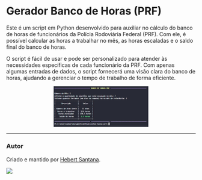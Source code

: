# Gerador Banco de Horas (PRF)

Este é um script em Python desenvolvido para auxiliar no cálculo do banco de horas de funcionários da Polícia Rodoviária Federal (PRF). Com ele, é possível calcular as horas a trabalhar no mês, as horas escaladas e o saldo final do banco de horas.

O script é fácil de usar e pode ser personalizado para atender às necessidades específicas de cada funcionário da PRF. Com apenas algumas entradas de dados, o script fornecerá uma visão clara do banco de horas, ajudando a gerenciar o tempo de trabalho de forma eficiente.

<p align="center">
  <img src="contador.bmp" width="50%">
</p>


---

### Autor
Criado e mantido por [Hebert Santana](https://www.linkedin.com/in/hebert-santana/).

[<img src="https://avatars.githubusercontent.com/u/102166830?v=4" width=80>](https://www.linkedin.com/in/hebert-santana/)


